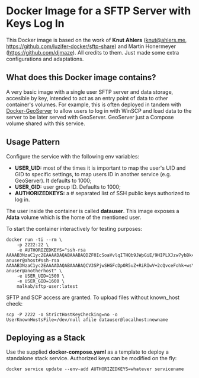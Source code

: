 Docker Image for a SFTP Server with Keys Log In
===
This Docker image is based on the work of __Knut Ahlers__ (knut@ahlers.me, https://github.com/luzifer-docker/sftp-share) and Martin Honermeyer (https://github.com/djmaze). All credits to them. Just made some extra configurations and adaptations.


What does this Docker image contains?
---
A very basic image with a single user SFTP server and data storage, accesible by key, intended to act as an entry point of data to other container's volumes. For example, this is often deployed in tandem with [Docker-GeoServer](https://github.com/malkab/Docker-GeoServer) to allow users to log in with WinSCP and load data to the server to be later served with GeoServer. GeoServer just a Compose volume shared with this service.


Usage Pattern
---
Configure the service with the following env variables:

- __USER_UID:__ most of the times it is important to map the user's UID and GID to specific settings, to map users ID in another service (e.g. GeoServer). It defaults to 1000;
- __USER_GID:__ user group ID. Defaults to 1000;
- __AUTHORIZEDKEYS:__ a # separated list of SSH public keys authorized to log in.

The user inside the container is called __datauser__. This image exposes a __/data__ volume which is the home of the mentioned user.

To start the container interactively for testing purposes:

```Shell
docker run -ti --rm \
    -p 2222:22 \
    -e AUTHORIZEDKEYS="ssh-rsa AAAAB3NzaC1yc2EAAAADAQABAAABAQDZF0IcSoaVvlqITHQb9JWpGiE/9HIPLXJzw7ybBk4hYO9xQP9WCRBsFQnsXJRZwbV3c0BSG1IJQKX8YY4ZAGR9prRf+jEqrnrryNedEDUZHs+H4hwdimNREoby1D3Jj1ybPpe9Zj7kbyr61rj43j4354terCWpRYr84aVCFjfuq4EWaqSNT7XhMGR0QuUofAm4YW5VzR29TjUOg2T8dLaTi/9DEF32X9C2WuDTUOF4OkJ3fb3Vai2B6PQ3KAI7dJdG0jSOEgYfA9lYBYk6frDCtKwqPoF+QbbWzVSdp5K1GYBskMQfQJK5xsghA1E3YTpfBS/Mwi5ScxEiHlhDKKM63/K9R anuser@ahost#ssh-rsa AAAAB3NzaC1yc2EAAAADAQABAAABAQCV3SPjwSHGFcDpOR5uZ+RiRIwV+2cQvceFohk+wsYPCb+1h/oDb9b3gi3asBuT7kuF7xUP72iWDjFhBAk5FLlVyJqobFeUhL4PA4s4ujS35tEIRhQM5I6V91sOePsg4xj25u3j4k534rq3uLHzmnBeCC5CEeDG013CIuMfIigYMFVgoGxyM44JTFbU0wQShbA/X8cOIel571HyHLLIf9kmi+TZCGDEgfDQ7RVaBw2ru52a/OXYvt1+ZYJpnsl7Dn/1pG5LGYxP6I2gdrDDZ93laBsJUP4z4ryOJlkRdXAWkmJT54i8/KMthJGYkwW2zDCbQnfB6c0PtuOEC57v21eX1 anuser@anotherhost" \
    -e USER_UID=1500 \
    -e USER_GID=1600 \
    malkab/sftp-user:latest
```

SFTP and SCP access are granted. To upload files without known_host check:

```Shell
scp -P 2222 -o StrictHostKeyChecking=no -o UserKnownHostsFile=/dev/null afile datauser@localhost:newname
```


Deploying as a Stack
---
Use the supplied __docker-compose.yaml__ as a template to deploy a standalone stack service. Authorized keys can be modified on the fly:

```Shell
docker service update --env-add AUTHORIZEDKEYS=whatever servicename
```
